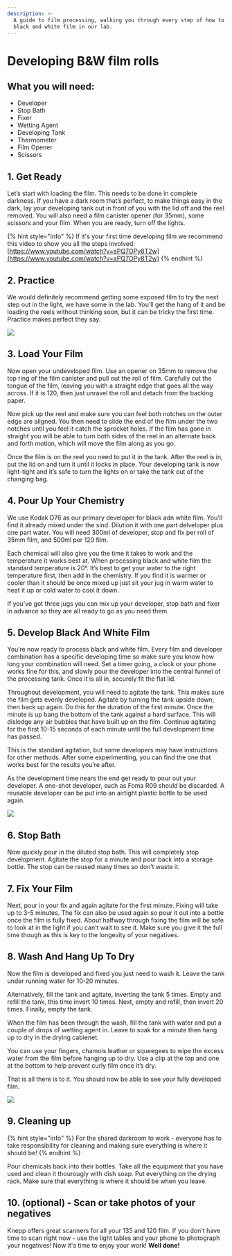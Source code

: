 ```yaml
---
description: >-
  A guide to film processing, walking you through every step of how to develop
  black and white film in our lab.
---
```


# Developing B&W film rolls

## What you will need: 

* Developer 
* Stop Bath 
* Fixer 
* Wetting Agent
* Developing Tank 
* Thermometer 
* Film Opener 
* Scissors

## **1. Get Ready**

Let’s start with loading the film. This needs to be done in complete darkness. If you have a dark room that’s perfect, to make things easy in the dark, lay your developing tank out in front of you with the lid off and the reel removed. You will also need a film canister opener \(for 35mm\), some scissors and your film. When you are ready, turn off the lights.

{% hint style="info" %}
If it's your first time developing film we recommend this video to show you all the steps involved: [https://www.youtube.com/watch?v=aPQ7OPy8T2w](https://www.youtube.com/watch?v=aPQ7OPy8T2w)
{% endhint %}

## **2. Practice**

We would definitely recommend getting some exposed film to try the next step out in the light, we have some in the lab. You’ll get the hang of it and be loading the reels without thinking soon, but it can be tricky the first time. Practice makes perfect they say.

![](../.gitbook/assets/jex52vqj2yx4us3tsb7ju6sdym.jpg)

## **3. Load Your Film**

Now open your undeveloped film. Use an opener on 35mm to remove the top ring of the film canister and pull out the roll of film. Carefully cut the tongue of the film, leaving you with a straight edge that goes all the way across. If it is 120, then just unravel the roll and detach from the backing paper.

Now pick up the reel and make sure you can feel both notches on the outer edge are aligned. You then need to slide the end of the film under the two notches until you feel it catch the sprocket holes. If the film has gone in straight you will be able to turn both sides of the reel in an alternate back and forth motion, which will move the film along as you go.

Once the film is on the reel you need to put it in the tank. After the reel is in, put the lid on and turn it until it locks in place. Your developing tank is now light-tight and it’s safe to turn the lights on or take the tank out of the changing bag.

## **4. Pour Up Your Chemistry**

We use Kodak D76 as our primary developer for black adn white film. You'll find it already mixed under the sind. Dilution it with one part delveloper plus one part  water. You will need 300ml of developer, stop and fix per roll of 35mm film, and 500ml per 120 film.

Each chemical will also give you the time it takes to work and the temperature it works best at. When processing black and white film the standard temperature is 20°. It’s best to get your water to the right temperature first, then add in the chemistry. If you find it is warmer or cooler than it should be once mixed up just sit your jug in warm water to heat it up or cold water to cool it down.

If you’ve got three jugs you can mix up your developer, stop bath and fixer in advance so they are all ready to go as you need them.

## **5. Develop Black And White Film**

You’re now ready to process black and white film. Every film and developer combination has a specific developing time so make sure you know how long your combination will need. Set a timer going, a clock or your phone works fine for this, and slowly pour the developer into the central funnel of the processing tank. Once it is all in, securely fit the flat lid.

Throughout development, you will need to agitate the tank. This makes sure the film gets evenly developed. Agitate by turning the tank upside down, then back up again. Do this for the duration of the first minute. Once the minute is up bang the bottom of the tank against a hard surface. This will dislodge any air bubbles that have built up on the film. Continue agitating for the first 10-15 seconds of each minute until the full development time has passed.

This is the standard agitation, but some developers may have instructions for other methods. After some experimenting, you can find the one that works best for the results you’re after.

As the development time nears the end get ready to pour out your developer. A one-shot developer, such as Foma R09 should be discarded. A reusable developer can be put into an airtight plastic bottle to be used again.

![](../.gitbook/assets/e1cf183d3445aeabd21d34ae8111c03e.jpg)

## **6. Stop Bath**

Now quickly pour in the diluted stop bath. This will completely stop development. Agitate the stop for a minute and pour back into a storage bottle. The stop can be reused many times so don’t waste it.

## **7. Fix Your Film**

Next, pour in your fix and again agitate for the first minute. Fixing will take up to 3-5 minutes. The fix can also be used again so pour it out into a bottle once the film is fully fixed. About halfway through fixing the film will be safe to look at in the light if you can’t wait to see it. Make sure you give it the full time though as this is key to the longevity of your negatives.

## **8. Wash And Hang Up To Dry**

Now the film is developed and fixed you just need to wash it. Leave the tank under running water for 10-20 minutes. 

Alternatively, fill the tank and agitate, inverting the tank 5 times. Empty and refill the tank, this time invert 10 times. Next, empty and refill, then invert 20 times. Finally, empty the tank.

When the film has been through the wash, fill the tank with water and put a couple of drops of wetting agent in. Leave to soak for a minute then hang up to dry in the drying cabienet.

You can use your fingers, chamois leather or squeegees to wipe the excess water from the film before hanging up to dry. Use a clip at the top and one at the bottom to help prevent curly film once it’s dry.

That is all there is to it. You should now be able to see your fully developed film.

![](../.gitbook/assets/3jdfcrhi3z4lzudfxwza5xaubi.jpg)

## 9. Cleaning up

{% hint style="info" %}
For the shared darkroom to work - everyone has to take responsibility for cleaning and making sure everything is where it should be!
{% endhint %}

Pour chemicals back into their bottles. Take all the equipment that you have used and clean it thourougly with dish soap. Put everything on the drying rack. Make sure that everything is where it should be when you leave.

## 10. \(optional\) - Scan or take photos of your negatives 

Knepp offers great scanners for all your 135 and 120 film. If you don't have time to scan right now - use the light tables and your phone to photograph your negatives! Now it's time to enjoy your work! **Well done!**





